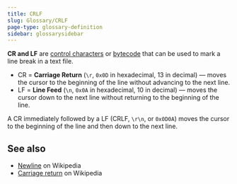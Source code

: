 ```yaml
---
title: CRLF
slug: Glossary/CRLF
page-type: glossary-definition
sidebar: glossarysidebar
---
```



**CR and LF** are [control characters](https://en.wikipedia.org/wiki/Control_character) or [bytecode](https://en.wikipedia.org/wiki/Bytecode) that can be used to mark a line break in a text file.

- CR = **Carriage Return** (`\r`, `0x0D` in hexadecimal, 13 in decimal) — moves the cursor to the beginning of the line without advancing to the next line.
- LF = **Line Feed** (`\n`, `0x0A` in hexadecimal, 10 in decimal) — moves the cursor down to the next line without returning to the beginning of the line.

A CR immediately followed by a LF (CRLF, `\r\n`, or `0x0D0A`) moves the cursor to the beginning of the line and then down to the next line.

## See also

- [Newline](https://en.wikipedia.org/wiki/Newline#In_programming_languages) on Wikipedia
- [Carriage return](https://en.wikipedia.org/wiki/Carriage_return#Computers) on Wikipedia
